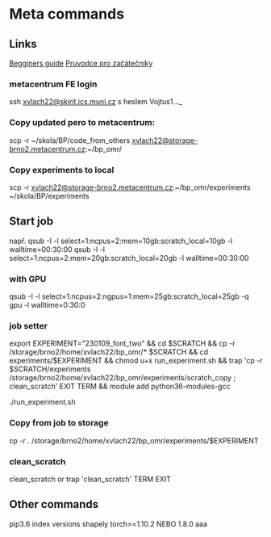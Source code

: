 # Meta commands

## Links

[Begginers guide](https://wiki.metacentrum.cz/wiki/Beginners_guide)
[Pruvodce pro začátečníky](https://wiki.metacentrum.cz/wiki/Pruvodce_pro_zacatecniky)

### metacentrum FE login
ssh xvlach22@skirit.ics.muni.cz s heslem Vojtus1…_

### Copy updated pero to metacentrum:
scp -r ~/skola/BP/code_from_others xvlach22@storage-brno2.metacentrum.cz:~/bp_omr/

### Copy experiments to local
scp -r xvlach22@storage-brno2.metacentrum.cz:~/bp_omr/experiments ~/skola/BP/experiments


## Start job
např. 
qsub -I -l select=1:ncpus=2:mem=10gb:scratch_local=10gb -l walltime=00:30:00
qsub -I -l select=1:ncpus=2:mem=20gb:scratch_local=20gb -l walltime=00:30:00
### with GPU
qsub -I -l select=1:ncpus=2:ngpus=1:mem=25gb:scratch_local=25gb -q gpu -l walltime=0:30:0

### job setter
export EXPERIMENT="230109_font_two" && cd $SCRATCH && cp -r /storage/brno2/home/xvlach22/bp_omr/* $SCRATCH && cd experiments/$EXPERIMENT && chmod u+x run_experiment.sh && trap 'cp -r $SCRATCH/experiments /storage/brno2/home/xvlach22/bp_omr/experiments/scratch_copy ; clean_scratch' EXIT TERM && module add python36-modules-gcc

./run_experiment.sh

### Copy from job to storage
cp -r . /storage/brno2/home/xvlach22/bp_omr/experiments/$EXPERIMENT

### clean_scratch
clean_scratch 
    or trap 'clean_scratch' TERM EXIT



## Other commands

pip3.6 index versions shapely
torch>=1.10.2 NEBO 1.8.0 aaa
